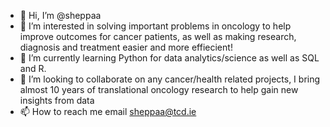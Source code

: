 - 👋 Hi, I’m @sheppaa
- 👀 I’m interested in solving important problems in oncology to help improve outcomes for cancer patients, as well as making research, diagnosis and treatment easier and more effiecient!
- 🌱 I’m currently learning Python for data analytics/science as well as SQL and R. 
- 💞️ I’m looking to collaborate on any cancer/health related projects, I bring almost 10 years of translational oncology research to help gain new insights from data
- 📫 How to reach me email sheppaa@tcd.ie

<!---
sheppaa/sheppaa is a ✨ special ✨ repository because its `README.md` (this file) appears on your GitHub profile.
You can click the Preview link to take a look at your changes.
--->
